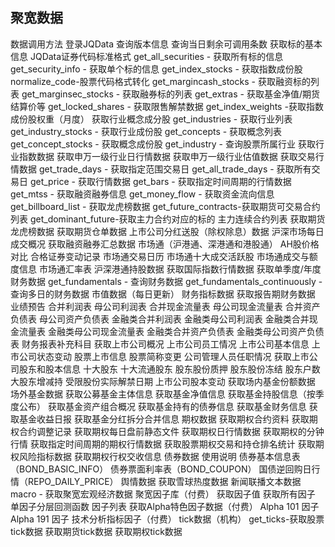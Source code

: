 ## 聚宽数据

数据调用方法
 登录JQData
 查询版本信息
 查询当日剩余可调用条数
获取标的基本信息
 JQData证券代码标准格式
 get_all_securities - 获取所有标的信息
 get_security_info - 获取单个标的信息
 get_index_stocks - 获取指数成份股
 normalize_code-股票代码格式转化
 get_margincash_stocks - 获取融资标的列表
 get_marginsec_stocks - 获取融券标的列表
 get_extras - 获取基金净值/期货结算价等
 get_locked_shares - 获取限售解禁数据
 get_index_weights -获取指数成份股权重（月度）
获取行业概念成分股
 get_industries - 获取行业列表
 get_industry_stocks - 获取行业成份股
 get_concepts - 获取概念列表
 get_concept_stocks - 获取概念成份股
 get_industry - 查询股票所属行业
获取行业指数数据
 获取申万一级行业日行情数据
 获取申万一级行业估值数据
获取交易行情数据
 get_trade_days - 获取指定范围交易日
 get_all_trade_days - 获取所有交易日
 get_price - 获取行情数据
 get_bars - 获取指定时间周期的行情数据
 get_mtss - 获取融资融券信息
 get_money_flow - 获取资金流向信息
 get_billboard_list - 获取龙虎榜数据
 get_future_contracts-获取期货可交易合约列表
 get_dominant_future-获取主力合约对应的标的
 主力连续合约列表
 获取期货龙虎榜数据
 获取期货仓单数据
 上市公司分红送股（除权除息）数据
 沪深市场每日成交概况
 获取融资融券汇总数据
市场通（沪港通、深港通和港股通）
 AH股价格对比
 合格证券变动记录
 市场通交易日历
 市场通十大成交活跃股
 市场通成交与额度信息
 市场通汇率表
 沪深港通持股数据
 获取国际指数行情数据
获取单季度/年度财务数据
 get_fundamentals - 查询财务数据
 get_fundamentals_continuously - 查询多日的财务数据
 市值数据（每日更新）
 财务指标数据
获取报告期财务数据
 业绩预告
 合并利润表
 母公司利润表
 合并现金流量表
 母公司现金流量表
 合并资产负债表
 母公司资产负债表
 金融类合并利润表
 金融类母公司利润表
 金融类合并现金流量表
 金融类母公司现金流量表
 金融类合并资产负债表
 金融类母公司资产负债表
 财务报表补充科目
获取上市公司概况
 上市公司员工情况
 上市公司基本信息
 上市公司状态变动
 股票上市信息
 股票简称变更
 公司管理人员任职情况
获取上市公司股东和股本信息
 十大股东
 十大流通股东
 股东股份质押
 股东股份冻结
 股东户数
 大股东增减持
 受限股份实际解禁日期
 上市公司股本变动
 获取场内基金份额数据
场外基金数据
 获取公募基金主体信息
 获取基金净值信息
 获取基金持股信息（按季度公布）
 获取基金资产组合概况
 获取基金持有的债券信息
 获取基金财务信息
 获取基金收益日报
 获取基金分红拆分合并信息
期权数据
 获取期权合约资料
 获取期权合约调整记录
 获取期权每日盘前静态文件
 获取期权日行情数据
 获取期权的分钟行情
 获取指定时间周期的期权行情数据
 获取股票期权交易和持仓排名统计
 获取期权风险指标数据
 获取期权行权交收信息
债券数据
 使用说明
 债券基本信息表（BOND_BASIC_INFO）
 债券票面利率表（BOND_COUPON）
 国债逆回购日行情（REPO_DAILY_PRICE）
舆情数据
 获取雪球热度数据
 新闻联播文本数据
 macro - 获取聚宽宏观经济数据
聚宽因子库（付费）
 获取因子值
 获取所有因子
 单因子分层回测函数
 因子列表
获取Alpha特色因子数据（付费）
 Alpha 101 因子
 Alpha 191 因子
 技术分析指标因子（付费）
tick数据（机构）
 get_ticks-获取股票tick数据
 获取期货tick数据
 获取期权tick数据